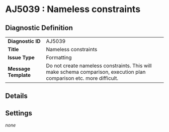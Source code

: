 # AJ5039 : Nameless constraints

## Diagnostic Definition

<table>
  <tr>
    <td class="header"><b>Diagnostic ID</b></td>
    <td>AJ5039</td>
  </tr>
  <tr>
    <td class="header"><b>Title</b></td>
    <td>Nameless constraints</td>
  </tr>
  <tr>
    <td class="header"><b>Issue Type</b></td>
    <td>Formatting</td>
  </tr>
  <tr>
    <td class="header"><b>Message Template</b></td>
    <td>Do not create nameless constraints. This will make schema comparison, execution plan comparison etc. more difficult.</td>
  </tr>
  
</table>

## Details



## Settings

*none*

